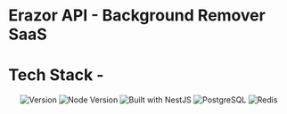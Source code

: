 # Erazor API - Background Remover SaaS

# Tech Stack - 

<p align="center">
  <img src="https://img.shields.io/badge/version-0.0.1-blue.svg" alt="Version" />
  <img src="https://img.shields.io/badge/node-%3E%3D18.0.0-green.svg" alt="Node Version" />
  <img src="https://img.shields.io/badge/built_with-NestJS-ea2845.svg" alt="Built with NestJS" />
  <img src="https://img.shields.io/badge/database-PostgreSQL-336791.svg" alt="PostgreSQL" />
  <img src="https://img.shields.io/badge/cache-Redis-dc382d.svg" alt="Redis" />
</p>

